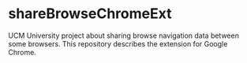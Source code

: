 # shareBrowseChromeExt
UCM University project about sharing browse navigation data between some browsers. This repository describes the extension for Google Chrome.
